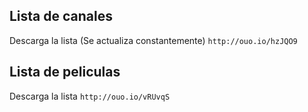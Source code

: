 ## Lista de canales 
Descarga la lista (Se actualiza constantemente) `http://ouo.io/hzJQO9`

## Lista de peliculas 
Descarga la lista `http://ouo.io/vRUvqS`
